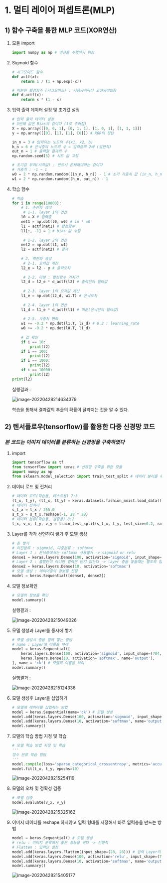 # 1. 멀티 레이어 퍼셉트론(MLP)



## 1) 함수 구축을 통한 MLP 코드(XOR연산)

1. 모듈 import

   ```python
   import numpy as np # 연산을 수행하기 위함
   ```

2. Sigmoid 함수

   ```python
   # 시그모이드 함수
   def actf(x):
       return 1 / (1 + np.exp(-x))
   
   # 미분된 활성함수 (시그모이드) : 사용공식마다 고정되어있음
   def d_actf(x):
       return x * (1 - x)
   ```

3. 입력 출력 데이터 설정 및 초기값 설정

   ```python
   # 입력 출력 데이터 설정
   # 3번째 값은 Bias의 값이다 (1로 주어짐)
   X = np.array([[0, 0, 1], [0, 1, 1], [1, 0, 1], [1, 1, 1]])
   y = np.array([[0], [1], [1], [0]]) # XOR의 정답
   
   in_n = 3 # 입력되는 노드의 수(x1, x2, b)
   h_n = 6 # 은닉층의 노드의 수 = 입력층의 2배 (일반적)
   out_n = 1 # 출력할 결과의 수
   np.random.seed(5) # 시드 값 고정
   
   # 초기값 부여(시작값) : 반드시 존재해야하는 값이다
   # 가중치 : -1 ~ 1
   w0 = 2 * np.random.random((in_n, h_n)) - 1 # 초기 가중치 값 (in_n, h_n) = 3열 6행
   w1 = 2 * np.random.random((h_n, out_n)) - 1
   ```

4. 학습 함수

   ```python
   # 학습
   for i in range(10000):
       # 1. 순전파 생성
        # 1-1. layer 1의 연산
       l0 = X # 입력층
       net1 = np.dot(l0, w0) # in * w0
       l1 = actf(net1) # 활성함수
       l1[:, -1] = 1 # bias 값 수정
       
        # 1-2. layer 2의 연산
       net2 = np.dot(l1, w1)
       l2 = actf(net2) # 결과
       
       # 2. 역전파 생성
        # 2-1. 오차값 계산
       l2_e = l2 - y # 출력오차
       
        # 2-2. 미분 : 활성함수 거치기
       l2_d = l2_e * d_actf(l2) # 출력단의 델타값
       
        # 2-3. layer 1의 오차값 계산
       l1_e = np.dot(l2_d, w1.T) # 은닉오차
       
        # 2-4. layer 1의 연산
       l1_d = l1_e * d_actf(l1) # 미분(은닉단의 델타값)
       
        # 2-5. 가중치 변화
       w1 += -0.2 * np.dot(l1.T, l2_d) # 0.2 : learning_rate 
       w0 += -0.2 * np.dot(l0.T, l1_d)
       
       # 값 확인
       if i == 10:
           print(l2)
       if i == 100:
           print(l2)
       if i == 1000:
           print(l2)
       if i == 10000:
           print(l2)
   print(l2)
   ```

   실행결과 :

   ![image-20220428214634379](Day23_2.assets/image-20220428214634379.png)

   학습을 통해서 결과값의 추출의 확률이 달라지는 것을 알 수 있다.





## 2) 텐서플로우(tensorflow)를 활용한 다중 신경망 코드

### *본 코드는 이미지 데이터를 분류하는 신경망을 구축하였다*



1. import

   ```python
   import tensorflow as tf
   from tensorflow import keras # 신경망 구축을 위한 모듈
   import numpy as np
   from sklearn.model_selection import train_test_split # 데이터 분리를 위한 모듈
   ```

2. 데이터 로드 및 전처리

   ```python
   # 데이터 로드(학습용, 테스트용) 7:3
   (t_x, t_y), (tt_x, tt_y) = keras.datasets.fashion_mnist.load_data()
   # 데이터 전처리
   s_t_x = t_x / 255.0
   s_t_x = s_t_x.reshape(-1, 28 * 28)
   # 데이터 분류(학습용, 검증용) 8:2
   t_x, v_x, t_y, v_y = train_test_split(s_t_x, t_y, test_size=0.2, random_state=42)
   ```

3. Layer를 각각 선언하여 쌓기 후 모델 생성

   ```python
   # 층 쌓기
   # 이진분류 : sigmoid, 다중분류 : softmax
   # Layer 1 : 은닉층에서는 softmax 사용불가 -> sigmoid or relu
   dense1 = keras.layers.Dense(100, activation='sigmoid', input_shape=(784,)) 
   # Layer 2 : 출발단이 아니면 입력은 받지 않는다 -> layer 층을 쌓을때는 별도의 입력을 받지 않는다. 출력단의 수만 지정
   dense2 = keras.layers.Dense(10, activation='softmax')
   # 모델 생성 : 레이어층의 정보를 전달
   model = keras.Sequential([dense1, dense2])
   ```

4. 모델 정보확인

   ```python
   # 모델의 정보를 확인
   model.summary()
   ```

   실행결과 :

   ![image-20220428215049026](Day23_2.assets/image-20220428215049026.png)

5. 모델 생성과 Layer를 동시에 쌓기

   ```python
   # 모델 생성시 층을 함께 쌓는 방법
   # name : Layer에 이름을 부여
   model = keras.Sequential([
       keras.layers.Dense(100, activation='sigmoid', input_shape=(784,), name='hidden'),
       keras.layers.Dense(10, activation='softmax', name='output'),
   ], name = 'ck') # 모델의 이름을 부여
   model.summary()
   ```

   실행결과 :

   ![image-20220428215124336](Day23_2.assets/image-20220428215124336.png)

6. 모델 생성후 Layer을 삽입하기

   ```python
   # 모델에 레이어를 삽입하는 방법
   model = keras.Sequential(name='ck') # 모델 생성
   model.add(keras.layers.Dense(100, activation='sigmoid', input_shape=(784,), name='hidden')) # Layer 추가
   model.add(keras.layers.Dense(10, activation='softmax', name='output')) # Layer 추가
   model.summary()
   ```

7. 모델의 학습 방법 지정 및 학습

   ```python
   # 모델 학습 방법 지정 및 학습
   '''
   정수 분류 학습 방법
   '''
   model.compile(loss='sparse_categorical_crossentropy', metrics='accuracy') 
   model.fit(t_x, t_y, epochs=10)
   ```

   ![image-20220428215254119](Day23_2.assets/image-20220428215254119.png)

8. 모델의 오차 및 정확성 검증

   ```python
   # 모델 검증
   model.evaluate(v_x, v_y)
   ```

   ![image-20220428215325162](Day23_2.assets/image-20220428215325162.png)

9. 이미지 데이터를 reshape 하지않고 입력 형태를 지정해서 바로 입력층을 만드는 방법

   ```python
   model = keras.Sequential() # 모델 생성
   # relu : 이미지 분류에서 좋은 성능을 낸다 -> 선형적
   # Flatten : 입력단 설정
   model.add(keras.layers.Flatten(input_shape=(28, 28))) # 입력 Layer의 형상을 미리 주어서 별도로 reshape 하지않아도된다
   model.add(keras.layers.Dense(100, activation='relu', input_shape=(784,), name='hidden')) # Layer 추가
   model.add(keras.layers.Dense(10, activation='softmax', name='output')) # Layer 추가
   model.summary()
   ```

   ![image-20220428215405177](Day23_2.assets/image-20220428215405177.png)

   
